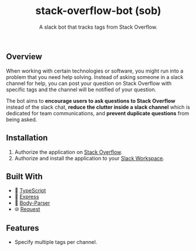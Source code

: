 <h1 align="center">stack-overflow-bot (sob)</h1>
<p align="center">A slack bot that tracks tags from Stack Overflow.</p>

<br>

## Overview
When working with certain technologies or software, you might run into a problem that you need help solving. Instead of asking someone in a slack channel for help, you can post your question on Stack Overflow with specific tags and the channel will be notified of your question. 

The bot aims to **encourage users to ask questions to Stack Overflow** instead of the slack chat, **reduce the clutter inside a slack channel** which is dedicated for team communications, and **prevent duplicate questions** from being asked.

## Installation
  1. Authorize the application on [Stack Overflow](https://stackoverflow.com/oauth?client_id=12765&scope=private_info&redirect_uri=http://178.128.152.177/stackoverflow/auth).
  2. Authorize and install the application to your [Slack Workspace](https://slack.com/oauth/authorize?scope=ncoming-webhook,team%3Aread,chat%3Awrite%3Auser&client_id=382846627254.393789273477).

## Built With
  * :high_brightness: [TypeScript](https://www.typescriptlang.org/)
  * :rocket: [Express](https://expressjs.com/)
  * :wrench: [Body-Parser](https://github.com/expressjs/body-parser)
  * :globe_with_meridians: [Request](https://github.com/request/request) 

## Features
 * Specify multiple tags per channel.


